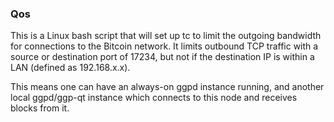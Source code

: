 ### Qos ###

This is a Linux bash script that will set up tc to limit the outgoing bandwidth for connections to the Bitcoin network. It limits outbound TCP traffic with a source or destination port of 17234, but not if the destination IP is within a LAN (defined as 192.168.x.x).

This means one can have an always-on ggpd instance running, and another local ggpd/ggp-qt instance which connects to this node and receives blocks from it.
